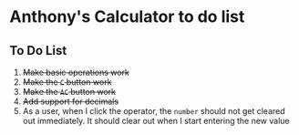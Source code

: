 # Anthony's Calculator to do list

## To Do List

1. ~~Make basic operations work~~
2. ~~Make the `C` button work~~
3. ~~Make the `AC` button work~~
4. ~~Add support for decimals~~
5. As a user, when I click the operator, the `number` should not get cleared out immediately. It should clear out when I start entering the new value
